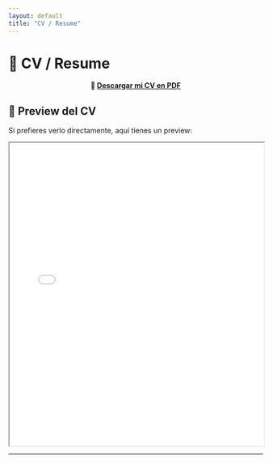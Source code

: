```yaml
---
layout: default
title: "CV / Resume"
---
```


# 📄 CV / Resume  

<p align="center">
    <strong>📌 <a href="assets/mi_cv.pdf" download>Descargar mi CV en PDF</a></strong>
</p>

## 📌 Preview del CV  
Si prefieres verlo directamente, aquí tienes un preview:  

<iframe src="assets/Grace_González_Resume_ESP.pdf" width="100%" height="600px"></iframe>

---
